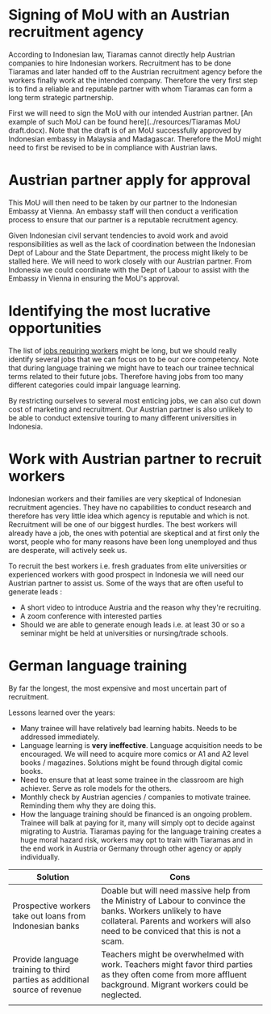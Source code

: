 # Signing of MoU with an Austrian recruitment agency

According to Indonesian law, Tiaramas cannot directly help Austrian companies to hire Indonesian workers. Recruitment has to be done Tiaramas and later handed off to the Austrian recruitment agency before the workers finally work at the intended company. Therefore the very first step is to find a reliable and reputable partner with whom Tiaramas can form a long term strategic partnership.

First we will need to sign the MoU with our intended Austrian partner. [An example of such MoU can be found here](../resources/Tiaramas MoU draft.docx). Note that the draft is of an MoU successfully approved by Indonesian embassy in Malaysia and Madagascar. Therefore the MoU might need to  first be revised to be in compliance with Austrian laws.

# Austrian partner apply for approval

This MoU will then need to be taken by our partner to the Indonesian Embassy at Vienna. An embassy staff  will then conduct a verification process to ensure that our partner is a reputable recruitment agency. 

Given Indonesian civil servant tendencies to avoid work and avoid responsibilities as well as the lack of coordination between the Indonesian Dept of Labour and the State Department, the process might likely to be stalled here. We will need to work closely with our Austrian partner. From Indonesia we could coordinate with the Dept of Labour to assist with the Embassy in Vienna in ensuring the MoU's approval.

# Identifying the most lucrative opportunities

The list of [jobs requiring workers](02%20-%20List%20of%20Mangelberufe.md) might be long, but we should really identify several jobs that we can focus on to be our core competency. Note that during language training we might have to teach our trainee technical terms related to their future jobs. Therefore having jobs from too many different categories could impair language learning.

By restricting ourselves to several most enticing jobs, we can also cut down cost of marketing and recruitment. Our Austrian partner is also unlikely to be able to conduct extensive touring to many different universities in Indonesia.

# Work with Austrian partner to recruit workers

Indonesian workers and their families are very skeptical of Indonesian recruitment agencies. They have no capabilities to conduct research and therefore has very little idea which agency is reputable and which is not. Recruitment will be one of our biggest hurdles. The best workers will already have a job, the ones with potential are skeptical and at first only the worst, people who for many reasons have been long unemployed and thus are desperate, will actively seek us.

To recruit the best workers i.e. fresh graduates from elite universities or experienced workers with good prospect in Indonesia we will need our Austrian partner to assist us. Some of the ways that are often useful to generate leads :

- A short video to introduce Austria and the reason why they're recruiting.
- A zoom conference with interested parties
- Should we are able to generate enough leads i.e. at least 30 or so a seminar might be held at universities or nursing/trade schools.

# German language training

By far the longest, the most expensive and most uncertain part of recruitment.

Lessons learned over the years:

- Many trainee will have relatively bad learning habits. Needs to be addressed immediately.
- Language learning is **very ineffective**. Language acquisition needs to be encouraged. We will need to acquire more comics or A1 and A2 level books / magazines. Solutions might be found through digital comic books.
- Need to ensure that at least some trainee in the classroom are high achiever. Serve as role models for the others.
- Monthly check by Austrian agencies / companies to motivate trainee. Reminding them why they are doing this.
- How the language training should be financed is an ongoing problem. Trainee will balk at paying for it, many will simply opt to decide against migrating to Austria. Tiaramas paying for the language training creates a huge moral hazard risk, workers may opt to train with Tiaramas and in the end work in Austria or Germany through other agency or apply individually.

| Solution                                                     | Cons                                                         |
| ------------------------------------------------------------ | ------------------------------------------------------------ |
| Prospective workers take out loans from Indonesian banks     | Doable but will need massive help from the Ministry of Labour to convince the banks. Workers unlikely to have collateral.  Parents and workers will also need to be conviced that this is not a scam. |
| Provide language training to third parties as additional source of revenue | Teachers might be overwhelmed with work. Teachers might favor third parties as they often come from more affluent background. Migrant workers could be neglected. |
|                                                              |                                                              |

